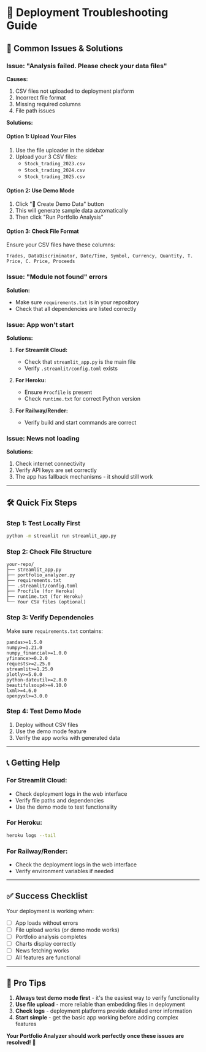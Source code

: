 # 🔧 Deployment Troubleshooting Guide

## 🚨 Common Issues & Solutions

### **Issue: "Analysis failed. Please check your data files"**

**Causes:**
1. CSV files not uploaded to deployment platform
2. Incorrect file format
3. Missing required columns
4. File path issues

**Solutions:**

#### **Option 1: Upload Your Files**
1. Use the file uploader in the sidebar
2. Upload your 3 CSV files:
   - `Stock_trading_2023.csv`
   - `Stock_trading_2024.csv`
   - `Stock_trading_2025.csv`

#### **Option 2: Use Demo Mode**
1. Click "🎯 Create Demo Data" button
2. This will generate sample data automatically
3. Then click "Run Portfolio Analysis"

#### **Option 3: Check File Format**
Ensure your CSV files have these columns:
```
Trades, DataDiscriminator, Date/Time, Symbol, Currency, Quantity, T. Price, C. Price, Proceeds
```

### **Issue: "Module not found" errors**

**Solution:**
- Make sure `requirements.txt` is in your repository
- Check that all dependencies are listed correctly

### **Issue: App won't start**

**Solutions:**
1. **For Streamlit Cloud:**
   - Check that `streamlit_app.py` is the main file
   - Verify `.streamlit/config.toml` exists

2. **For Heroku:**
   - Ensure `Procfile` is present
   - Check `runtime.txt` for correct Python version

3. **For Railway/Render:**
   - Verify build and start commands are correct

### **Issue: News not loading**

**Solutions:**
1. Check internet connectivity
2. Verify API keys are set correctly
3. The app has fallback mechanisms - it should still work

---

## 🛠️ **Quick Fix Steps**

### **Step 1: Test Locally First**
```bash
python -m streamlit run streamlit_app.py
```

### **Step 2: Check File Structure**
```
your-repo/
├── streamlit_app.py
├── portfolio_analyzer.py
├── requirements.txt
├── .streamlit/config.toml
├── Procfile (for Heroku)
├── runtime.txt (for Heroku)
└── Your CSV files (optional)
```

### **Step 3: Verify Dependencies**
Make sure `requirements.txt` contains:
```
pandas>=1.5.0
numpy>=1.21.0
numpy_financial>=1.0.0
yfinance>=0.2.0
requests>=2.25.0
streamlit>=1.25.0
plotly>=5.0.0
python-dateutil>=2.8.0
beautifulsoup4>=4.10.0
lxml>=4.6.0
openpyxl>=3.0.0
```

### **Step 4: Test Demo Mode**
1. Deploy without CSV files
2. Use the demo mode feature
3. Verify the app works with generated data

---

## 📞 **Getting Help**

### **For Streamlit Cloud:**
- Check deployment logs in the web interface
- Verify file paths and dependencies
- Use the demo mode to test functionality

### **For Heroku:**
```bash
heroku logs --tail
```

### **For Railway/Render:**
- Check the deployment logs in the web interface
- Verify environment variables if needed

---

## ✅ **Success Checklist**

Your deployment is working when:
- [ ] App loads without errors
- [ ] File upload works (or demo mode works)
- [ ] Portfolio analysis completes
- [ ] Charts display correctly
- [ ] News fetching works
- [ ] All features are functional

---

## 🎯 **Pro Tips**

1. **Always test demo mode first** - it's the easiest way to verify functionality
2. **Use file upload** - more reliable than embedding files in deployment
3. **Check logs** - deployment platforms provide detailed error information
4. **Start simple** - get the basic app working before adding complex features

**Your Portfolio Analyzer should work perfectly once these issues are resolved! 🚀** 